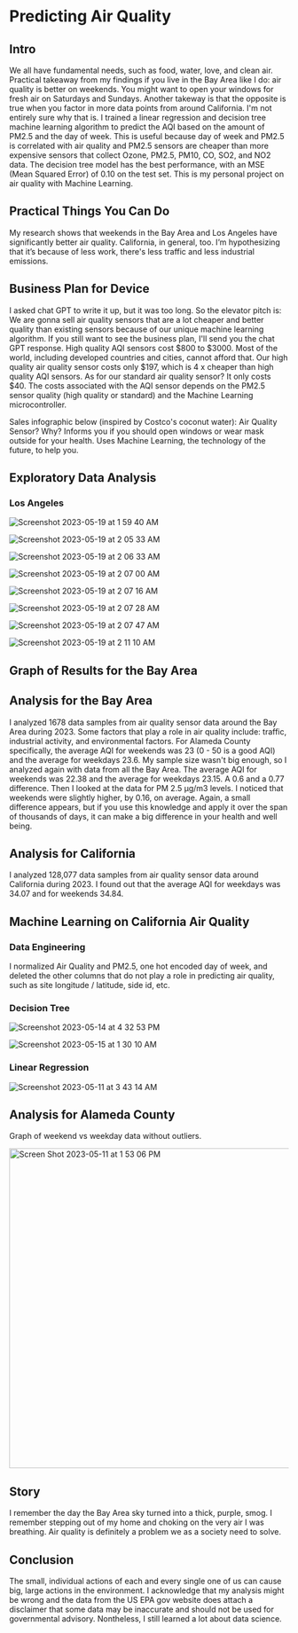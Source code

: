 # Predicting Air Quality
## Intro
We all have fundamental needs, such as food, water, love, and clean air. Practical takeaway from my findings if you live in the Bay Area like I do: air quality is better on weekends. You might want to open your windows for fresh air on Saturdays and Sundays. Another takeway is that the opposite is true when you factor in more data points from around California. I'm not entirely sure why that is. I trained a linear regression and decision tree machine learning algorithm to predict the AQI based on the amount of PM2.5 and the day of week. This is useful because day of week and PM2.5 is correlated with air quality and PM2.5 sensors are cheaper than more expensive sensors that collect Ozone, PM2.5, PM10, CO, SO2, and NO2 data. The decision tree model has the best performance, with an MSE (Mean Squared Error) of 0.10 on the test set. This is my personal project on air quality with Machine Learning.

## Practical Things You Can Do
My research shows that weekends in the Bay Area and Los Angeles have significantly better air quality. California, in general, too. I’m hypothesizing that it’s because of less work, there's less traffic and less industrial emissions. 

## Business Plan for Device
I asked chat GPT to write it up, but it was too long. So the elevator pitch is: We are gonna sell air quality sensors that are a lot cheaper and better quality than existing sensors because of our unique machine learning algorithm. If you still want to see the business plan, I'll send you the chat GPT response. High quality AQI sensors cost $800 to $3000. Most of the world, including developed countries and cities, cannot afford that. Our high quality air quality sensor costs only $197, which is 4 x cheaper than high quality AQI sensors. As for our standard air quality sensor? It only costs $40. The costs associated with the AQI sensor depends on the PM2.5 sensor quality (high quality or standard) and the Machine Learning microcontroller. 

Sales infographic below (inspired by Costco's coconut water):
Air Quality Sensor?
Why?
Informs you if you should open windows or wear mask outside for your health.
Uses Machine Learning, the technology of the future, to help you.

## Exploratory Data Analysis
### Los Angeles
![Screenshot 2023-05-19 at 1 59 40 AM](https://github.com/cheung0/California-Air-Quality-Prediction/assets/56772737/98bbd6a7-ff94-4d8f-8b2d-ed256529800f)

![Screenshot 2023-05-19 at 2 05 33 AM](https://github.com/cheung0/California-Air-Quality-Prediction/assets/56772737/44825c1d-b968-4ebc-96e9-d0eabfe79dff)

![Screenshot 2023-05-19 at 2 06 33 AM](https://github.com/cheung0/California-Air-Quality-Prediction/assets/56772737/5d4f47e5-24be-431c-b842-f18367ba1b2e)

![Screenshot 2023-05-19 at 2 07 00 AM](https://github.com/cheung0/California-Air-Quality-Prediction/assets/56772737/01110808-0741-4f91-873b-05e6fcf36ce0)

![Screenshot 2023-05-19 at 2 07 16 AM](https://github.com/cheung0/California-Air-Quality-Prediction/assets/56772737/1359b359-25e7-4628-93d1-22e2d20cc083)

![Screenshot 2023-05-19 at 2 07 28 AM](https://github.com/cheung0/California-Air-Quality-Prediction/assets/56772737/de11b047-ebb5-4d58-b2ac-e47d83b3398b)

![Screenshot 2023-05-19 at 2 07 47 AM](https://github.com/cheung0/California-Air-Quality-Prediction/assets/56772737/c91c4706-1bd7-4a14-aaa0-4d14386ce499)

![Screenshot 2023-05-19 at 2 11 10 AM](https://github.com/cheung0/California-Air-Quality-Prediction/assets/56772737/34e22001-fe75-4622-98a2-2716296baa9e)


## Graph of Results for the Bay Area

## Analysis for the Bay Area
I analyzed 1678 data samples from air quality sensor data around the Bay Area during 2023. Some factors that play a role in air quality include: traffic, industrial activity, and environmental factors. For Alameda County specifically, the average AQI for weekends was 23 (0 - 50 is a good AQI) and the average for weekdays 23.6. My sample size wasn't big enough, so I analyzed again with data from all the Bay Area. The average AQI for weekends was 22.38 and the average for weekdays 23.15. A 0.6 and a 0.77 difference. Then I looked at the data for PM 2.5 μg/m3 levels. I noticed that weekends were slightly higher, by 0.16, on average. Again, a small difference appears, but if you use this knowledge and apply it over the span of thousands of days, it can make a big difference in your health and well being.

## Analysis for California
I analyzed 128,077 data samples from air quality sensor data around California during 2023. I found out that the average AQI for weekdays was 34.07 and for weekends 34.84. 


## Machine Learning on California Air Quality
### Data Engineering
I normalized Air Quality and PM2.5, one hot encoded day of week, and deleted the other columns that do not play a role in predicting air quality, such as site longitude / latitude, side id, etc. 


### Decision Tree
![Screenshot 2023-05-14 at 4 32 53 PM](https://github.com/cheung0/Predicting-Air-Quality/assets/56772737/a48765c0-0014-442a-a3d1-256bfa2aec13)

![Screenshot 2023-05-15 at 1 30 10 AM](https://github.com/cheung0/Predicting-Air-Quality/assets/56772737/931078c0-34b2-477e-ad98-8aac663ef923)


### Linear Regression

![Screenshot 2023-05-11 at 3 43 14 AM](https://github.com/cheung0/Predicting-Air-Quality/assets/56772737/f2117fa5-e5c1-439a-b646-8a576f6f4dd2)

## Analysis for Alameda County
Graph of weekend vs weekday data without outliers.

<img width="577" alt="Screen Shot 2023-05-11 at 1 53 06 PM" src="https://github.com/cheung0/Predicting-Air-Quality/assets/56772737/37a9fde5-6761-42a8-be00-af3f7e2795d8">

## Story
I remember the day the Bay Area sky turned into a thick, purple, smog. I remember stepping out of my home and choking on the very air I was breathing. Air quality is definitely a problem we as a society need to solve. 

## Conclusion

The small, individual actions of each and every single one of us can cause big, large actions in the environment. I acknowledge that my analysis might be wrong and the data from the US EPA gov website does attach a disclaimer that some data may be inaccurate and should not be used for governmental advisory. Nontheless, I still learned a lot about data science.


